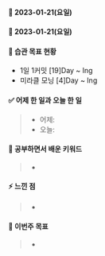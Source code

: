 #### 📆 2023-01-21(요일)
#### 📆 2023-01-21(요일)

#### 🐎 습관 목표 현황

-   1일 1커밋 [19]Day ~ Ing
-   미라클 모닝 [4]Day ~ Ing

#### ✅ 어제 한 일과 오늘 한 일 
> - 어제:   
> - 오늘:  

#### 🤔 공부하면서 배운 키워드

> -

#### ⚡ 느낀 점

> -

#### 🎯 이번주 목표

> -

